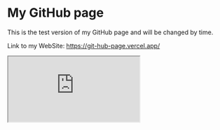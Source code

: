 # My GitHub page

This is the test version of my GitHub page and will be changed by time.

Link to my WebSite: https://git-hub-page.vercel.app/

<iframe src="https://git-hub-page.vercel.app" title="My Web page"></iframe>
